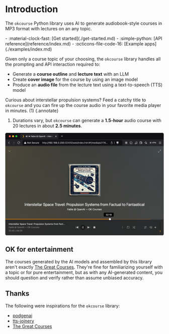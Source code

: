 # Introduction

The `okcourse` Python library uses AI to generate audiobook-style courses in MP3 format with lectures on an any topic.

<div class="grid cards" markdown>
- :material-clock-fast: [Get started](./get-started.md)
- :simple-python: [API reference](reference/index.md)
- :octicons-file-code-16: [Example apps](./examples/index.md)
<!-- - :octicons-versions-16: [Library `CHANGELOG`](./changelog.md) -->
</div>

Given only a course topic of your choosing, the `okcourse` library handles all the prompting and API interaction required to:

- Generate a **course outline** and **lecture text** with an LLM
- Create **cover image** for the course by using an image model
- Produce an **audio file** from the lecture text using a text-to-speech (TTS) model

Curious about interstellar propulsion systems? Feed a catchy title to `okcourse` and you can fire up the course audio in your favorite media player in minutes. (1)
{.annotate}

1. Durations vary, but `okcourse` can generate a **1.5-hour** audio course with 20 lectures in about **2.5 minutes**.

![Screenshot of Plex web player displaying an audio lecture titled 'Interstellar Space Travel: Propulsion Systems from Factual to Fantastical' by Fable @ OpenAI, showing a retro-styled cover illustration of a futuristic spacecraft and technical diagrams with a playback position of 32:18 out of 49:29.](images/plex-01-interstellar.png)

## OK for entertainment

The courses generated by the AI models and assembled by this library aren't exactly [The Great Courses](https://www.thegreatcourses.com/). They're fine for familiarizing yourself with a topic or for pure entertainment, but as with any AI-generated content, you should question and verify rather than assume unbiased accuracy.

## Thanks

The following were inspirations for the `okcourse` library:

- [podgenai](https://github.com/impredicative/podgenai)
- [tts-joinery](https://github.com/drien/tts-joinery)
- [The Great Courses](https://www.thegreatcourses.com/)
